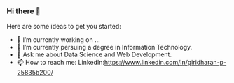 ### Hi there 👋


Here are some ideas to get you started:

- 🔭 I’m currently working on ...
- 🌱 I’m currently persuing a degree in Information Technology.
- 💬 Ask me about Data Science and Web Development.
- 📫 How to reach me: LinkedIn:https://www.linkedin.com/in/giridharan-p-25835b200/

